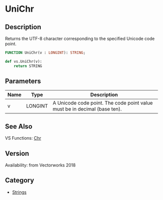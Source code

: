 # UniChr

## Description
Returns the UTF-8 character corresponding to the specified Unicode code point.

```pascal
FUNCTION UniChr(v : LONGINT): STRING;
```

```python
def vs.UniChr(v):
    return STRING
```

## Parameters
|Name|Type|Description|
|---|---|---|
|v|LONGINT|A Unicode code point. The code point value must be in decimal (base ten).|

## See Also
VS Functions:
[Chr](Chr.md)

## Version
Availability: from Vectorworks 2018

## Category
* [Strings](../Categories/Strings.md)
